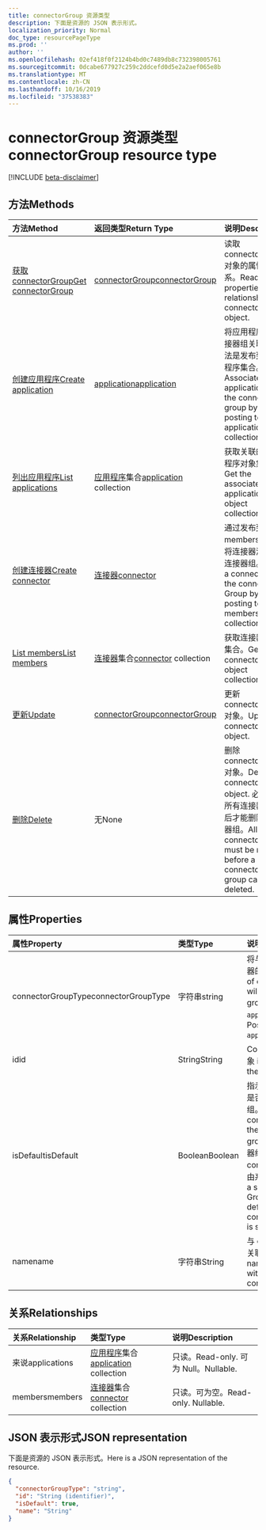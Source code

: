 ```yaml
---
title: connectorGroup 资源类型
description: 下面是资源的 JSON 表示形式。
localization_priority: Normal
doc_type: resourcePageType
ms.prod: ''
author: ''
ms.openlocfilehash: 02ef418f0f2124b4bd0c7489db8c732398005761
ms.sourcegitcommit: 0dcabe677927c259c2ddcefd0d5e2a2aef065e8b
ms.translationtype: MT
ms.contentlocale: zh-CN
ms.lasthandoff: 10/16/2019
ms.locfileid: "37538383"
---
```

# <a name="connectorgroup-resource-type"></a><span data-ttu-id="a0e64-103">connectorGroup 资源类型</span><span class="sxs-lookup"><span data-stu-id="a0e64-103">connectorGroup resource type</span></span>

[!INCLUDE [beta-disclaimer](../../includes/beta-disclaimer.md)]

## <a name="methods"></a><span data-ttu-id="a0e64-104">方法</span><span class="sxs-lookup"><span data-stu-id="a0e64-104">Methods</span></span>

| <span data-ttu-id="a0e64-105">方法</span><span class="sxs-lookup"><span data-stu-id="a0e64-105">Method</span></span>           | <span data-ttu-id="a0e64-106">返回类型</span><span class="sxs-lookup"><span data-stu-id="a0e64-106">Return Type</span></span>    |<span data-ttu-id="a0e64-107">说明</span><span class="sxs-lookup"><span data-stu-id="a0e64-107">Description</span></span>|
|:---------------|:--------|:----------|
|[<span data-ttu-id="a0e64-108">获取 connectorGroup</span><span class="sxs-lookup"><span data-stu-id="a0e64-108">Get connectorGroup</span></span>](../api/connectorgroup-get.md) | [<span data-ttu-id="a0e64-109">connectorGroup</span><span class="sxs-lookup"><span data-stu-id="a0e64-109">connectorGroup</span></span>](connectorgroup.md) |<span data-ttu-id="a0e64-110">读取 connectorGroup 对象的属性和关系。</span><span class="sxs-lookup"><span data-stu-id="a0e64-110">Read properties and relationships of connectorGroup object.</span></span>|
|[<span data-ttu-id="a0e64-111">创建应用程序</span><span class="sxs-lookup"><span data-stu-id="a0e64-111">Create application</span></span>](../api/connectorgroup-post-applications.md) |[<span data-ttu-id="a0e64-112">application</span><span class="sxs-lookup"><span data-stu-id="a0e64-112">application</span></span>](application.md)| <span data-ttu-id="a0e64-113">将应用程序与连接器组关联，方法是发布到应用程序集合。</span><span class="sxs-lookup"><span data-stu-id="a0e64-113">Associate an application with the connector group by posting to the applications collection.</span></span>|
|[<span data-ttu-id="a0e64-114">列出应用程序</span><span class="sxs-lookup"><span data-stu-id="a0e64-114">List applications</span></span>](../api/connectorgroup-list-applications.md) |<span data-ttu-id="a0e64-115">[应用程序](application.md)集合</span><span class="sxs-lookup"><span data-stu-id="a0e64-115">[application](application.md) collection</span></span>| <span data-ttu-id="a0e64-116">获取关联的应用程序对象集合。</span><span class="sxs-lookup"><span data-stu-id="a0e64-116">Get the associated application object collection.</span></span>|
|[<span data-ttu-id="a0e64-117">创建连接器</span><span class="sxs-lookup"><span data-stu-id="a0e64-117">Create connector</span></span>](../api/connectorgroup-post-members.md) |[<span data-ttu-id="a0e64-118">连接器</span><span class="sxs-lookup"><span data-stu-id="a0e64-118">connector</span></span>](connector.md)| <span data-ttu-id="a0e64-119">通过发布到 members 集合，将连接器添加到连接器组。</span><span class="sxs-lookup"><span data-stu-id="a0e64-119">Add a connector to the connector Group by posting to the members collection.</span></span>|
|[<span data-ttu-id="a0e64-120">List members</span><span class="sxs-lookup"><span data-stu-id="a0e64-120">List members</span></span>](../api/connectorgroup-list-members.md) |<span data-ttu-id="a0e64-121">[连接器](connector.md)集合</span><span class="sxs-lookup"><span data-stu-id="a0e64-121">[connector](connector.md) collection</span></span>| <span data-ttu-id="a0e64-122">获取连接器对象集合。</span><span class="sxs-lookup"><span data-stu-id="a0e64-122">Get a connector object collection.</span></span>|
|[<span data-ttu-id="a0e64-123">更新</span><span class="sxs-lookup"><span data-stu-id="a0e64-123">Update</span></span>](../api/connectorgroup-update.md) | [<span data-ttu-id="a0e64-124">connectorGroup</span><span class="sxs-lookup"><span data-stu-id="a0e64-124">connectorGroup</span></span>](connectorgroup.md)    |<span data-ttu-id="a0e64-125">更新 connectorGroup 对象。</span><span class="sxs-lookup"><span data-stu-id="a0e64-125">Update connectorGroup object.</span></span> |
|[<span data-ttu-id="a0e64-126">删除</span><span class="sxs-lookup"><span data-stu-id="a0e64-126">Delete</span></span>](../api/connectorgroup-delete.md) | <span data-ttu-id="a0e64-127">无</span><span class="sxs-lookup"><span data-stu-id="a0e64-127">None</span></span> |<span data-ttu-id="a0e64-128">删除 connectorGroup 对象。</span><span class="sxs-lookup"><span data-stu-id="a0e64-128">Delete connectorGroup object.</span></span> <span data-ttu-id="a0e64-129">必须删除所有连接器，然后才能删除连接器组。</span><span class="sxs-lookup"><span data-stu-id="a0e64-129">All connectors must be remove before a connector group can be deleted.</span></span> |

## <a name="properties"></a><span data-ttu-id="a0e64-130">属性</span><span class="sxs-lookup"><span data-stu-id="a0e64-130">Properties</span></span>
| <span data-ttu-id="a0e64-131">属性</span><span class="sxs-lookup"><span data-stu-id="a0e64-131">Property</span></span>     | <span data-ttu-id="a0e64-132">类型</span><span class="sxs-lookup"><span data-stu-id="a0e64-132">Type</span></span>   |<span data-ttu-id="a0e64-133">说明</span><span class="sxs-lookup"><span data-stu-id="a0e64-133">Description</span></span>|
|:---------------|:--------|:----------|
|<span data-ttu-id="a0e64-134">connectorGroupType</span><span class="sxs-lookup"><span data-stu-id="a0e64-134">connectorGroupType</span></span>|<span data-ttu-id="a0e64-135">字符串</span><span class="sxs-lookup"><span data-stu-id="a0e64-135">string</span></span>| <span data-ttu-id="a0e64-136">将与组一起使用的连接器的类型。</span><span class="sxs-lookup"><span data-stu-id="a0e64-136">The type of connectors that will be used with the group.</span></span> <span data-ttu-id="a0e64-137">可能的值是`applicationProxy`：。</span><span class="sxs-lookup"><span data-stu-id="a0e64-137">Possible values are: `applicationProxy`.</span></span>|
|<span data-ttu-id="a0e64-138">id</span><span class="sxs-lookup"><span data-stu-id="a0e64-138">id</span></span>|<span data-ttu-id="a0e64-139">String</span><span class="sxs-lookup"><span data-stu-id="a0e64-139">String</span></span>| <span data-ttu-id="a0e64-140">ConnectorGroup 的对象 id</span><span class="sxs-lookup"><span data-stu-id="a0e64-140">The object id of the connectorGroup</span></span>|
|<span data-ttu-id="a0e64-141">isDefault</span><span class="sxs-lookup"><span data-stu-id="a0e64-141">isDefault</span></span>|<span data-ttu-id="a0e64-142">Boolean</span><span class="sxs-lookup"><span data-stu-id="a0e64-142">Boolean</span></span>| <span data-ttu-id="a0e64-143">指示 connectorGroup 是否为默认的连接器组。</span><span class="sxs-lookup"><span data-stu-id="a0e64-143">Indicates if the connectorGroup is the default connector group.</span></span> <span data-ttu-id="a0e64-144">只有一个连接器组可以是默认的 connectorGroup，并由系统进行设置。</span><span class="sxs-lookup"><span data-stu-id="a0e64-144">Only a single connector Group can be the default connectorGroup and is set by the system.</span></span>|
|<span data-ttu-id="a0e64-145">name</span><span class="sxs-lookup"><span data-stu-id="a0e64-145">name</span></span>|<span data-ttu-id="a0e64-146">字符串</span><span class="sxs-lookup"><span data-stu-id="a0e64-146">String</span></span>| <span data-ttu-id="a0e64-147">与 connectorGroup 关联的名称。</span><span class="sxs-lookup"><span data-stu-id="a0e64-147">The name associated with the connectorGroup.</span></span>|

## <a name="relationships"></a><span data-ttu-id="a0e64-148">关系</span><span class="sxs-lookup"><span data-stu-id="a0e64-148">Relationships</span></span>
| <span data-ttu-id="a0e64-149">关系</span><span class="sxs-lookup"><span data-stu-id="a0e64-149">Relationship</span></span> | <span data-ttu-id="a0e64-150">类型</span><span class="sxs-lookup"><span data-stu-id="a0e64-150">Type</span></span>   |<span data-ttu-id="a0e64-151">说明</span><span class="sxs-lookup"><span data-stu-id="a0e64-151">Description</span></span>|
|:---------------|:--------|:----------|
|<span data-ttu-id="a0e64-152">来说</span><span class="sxs-lookup"><span data-stu-id="a0e64-152">applications</span></span>|<span data-ttu-id="a0e64-153">[应用程序](application.md)集合</span><span class="sxs-lookup"><span data-stu-id="a0e64-153">[application](application.md) collection</span></span>| <span data-ttu-id="a0e64-154">只读。</span><span class="sxs-lookup"><span data-stu-id="a0e64-154">Read-only.</span></span> <span data-ttu-id="a0e64-155">可为 Null。</span><span class="sxs-lookup"><span data-stu-id="a0e64-155">Nullable.</span></span>|
|<span data-ttu-id="a0e64-156">members</span><span class="sxs-lookup"><span data-stu-id="a0e64-156">members</span></span>|<span data-ttu-id="a0e64-157">[连接器](connector.md)集合</span><span class="sxs-lookup"><span data-stu-id="a0e64-157">[connector](connector.md) collection</span></span>| <span data-ttu-id="a0e64-p105">只读。可为空。</span><span class="sxs-lookup"><span data-stu-id="a0e64-p105">Read-only. Nullable.</span></span>|

## <a name="json-representation"></a><span data-ttu-id="a0e64-160">JSON 表示形式</span><span class="sxs-lookup"><span data-stu-id="a0e64-160">JSON representation</span></span>

<span data-ttu-id="a0e64-161">下面是资源的 JSON 表示形式。</span><span class="sxs-lookup"><span data-stu-id="a0e64-161">Here is a JSON representation of the resource.</span></span>

<!-- {
  "blockType": "resource",
  "keyProperty":"id",
  "optionalProperties": [

  ],
  "@odata.type": "microsoft.graph.connectorGroup"
}-->

```json
{
  "connectorGroupType": "string",
  "id": "String (identifier)",
  "isDefault": true,
  "name": "String"
}

```

<!-- uuid: 8fcb5dbc-d5aa-4681-8e31-b001d5168d79
2015-10-25 14:57:30 UTC -->
<!--
{
  "type": "#page.annotation",
  "description": "connectorGroup resource",
  "keywords": "",
  "section": "documentation",
  "tocPath": "",
  "suppressions": []
}
-->
